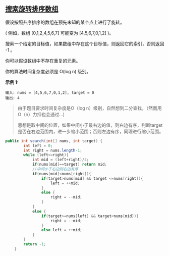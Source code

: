 ## [搜索旋转排序数组](https://leetcode-cn.com/problems/search-in-rotated-sorted-array/)

假设按照升序排序的数组在预先未知的某个点上进行了旋转。

( 例如，数组 [0,1,2,4,5,6,7] 可能变为 [4,5,6,7,0,1,2] )。

搜索一个给定的目标值，如果数组中存在这个目标值，则返回它的索引，否则返回 -1 。

你可以假设数组中不存在重复的元素。

你的算法时间复杂度必须是 O(log n) 级别。

**示例 1:**

```
输入: nums = [4,5,6,7,0,1,2], target = 0
输出: 4
```

> 由于题目要求时间复杂度是O（log n）级别，自然想到二分查找，（然而用O（n）力扣也会通过...)
>
> 思想是取中间的位置，如果中间小于最右边的值，则右边有序，判断target是否在右边范围内，进一步缩小范围；否则左边有序，同理进行缩小范围。

```java
public int search(int[] nums, int target) {
        int left = 0;
        int right = nums.length-1;
        while (left<=right){
            int mid = (left+right)/2;
            if(nums[mid]==target) return mid;
            //中间小于右边则右边有序
            if(nums[mid]<nums[right]){
                if(target>nums[mid] && target <=nums[right]){
                    left = ++mid;
                }
                else {
                    right = --mid;
                }
            }
            else {
                if(target>=nums[left] && target<nums[mid]){
                    right = --mid;
                }
                else left = ++mid;
            }
        }
        return -1;
    }
```

